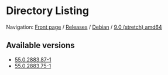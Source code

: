 # Directory Listing

Navigation: [Front page](/ungoogled-chromium-binaries/) / [Releases](/ungoogled-chromium-binaries/releases/) / [Debian](/ungoogled-chromium-binaries/releases/debian) / [9.0 (stretch) amd64](/ungoogled-chromium-binaries/releases/debian/stretch_amd64)

## Available versions

* [55.0.2883.87-1](/ungoogled-chromium-binaries/releases/debian/stretch_amd64/55.0.2883.87-1)
* [55.0.2883.75-1](/ungoogled-chromium-binaries/releases/debian/stretch_amd64/55.0.2883.75-1)


